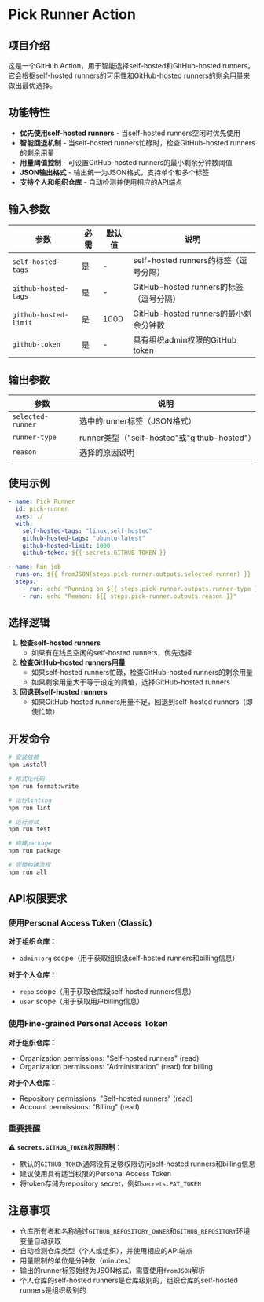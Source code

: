 # Pick Runner Action

## 项目介绍

这是一个GitHub Action，用于智能选择self-hosted和GitHub-hosted
runners。它会根据self-hosted runners的可用性和GitHub-hosted
runners的剩余用量来做出最优选择。

## 功能特性

- **优先使用self-hosted runners** - 当self-hosted runners空闲时优先使用
- **智能回退机制** - 当self-hosted runners忙碌时，检查GitHub-hosted
  runners的剩余用量
- **用量阈值控制** - 可设置GitHub-hosted runners的最小剩余分钟数阈值
- **JSON输出格式** - 输出统一为JSON格式，支持单个和多个标签
- **支持个人和组织仓库** - 自动检测并使用相应的API端点

## 输入参数

| 参数                  | 必需 | 默认值 | 说明                                    |
| --------------------- | ---- | ------ | --------------------------------------- |
| `self-hosted-tags`    | 是   | -      | self-hosted runners的标签（逗号分隔）   |
| `github-hosted-tags`  | 是   | -      | GitHub-hosted runners的标签（逗号分隔） |
| `github-hosted-limit` | 是   | 1000   | GitHub-hosted runners的最小剩余分钟数   |
| `github-token`        | 是   | -      | 具有组织admin权限的GitHub token         |

## 输出参数

| 参数              | 说明                                         |
| ----------------- | -------------------------------------------- |
| `selected-runner` | 选中的runner标签（JSON格式）                 |
| `runner-type`     | runner类型（"self-hosted"或"github-hosted"） |
| `reason`          | 选择的原因说明                               |

## 使用示例

```yaml
- name: Pick Runner
  id: pick-runner
  uses: ./
  with:
    self-hosted-tags: "linux,self-hosted"
    github-hosted-tags: "ubuntu-latest"
    github-hosted-limit: 1000
    github-token: ${{ secrets.GITHUB_TOKEN }}

- name: Run job
  runs-on: ${{ fromJSON(steps.pick-runner.outputs.selected-runner) }}
  steps:
    - run: echo "Running on ${{ steps.pick-runner.outputs.runner-type }}"
    - run: echo "Reason: ${{ steps.pick-runner.outputs.reason }}"
```

## 选择逻辑

1. **检查self-hosted runners**
   - 如果有在线且空闲的self-hosted runners，优先选择
2. **检查GitHub-hosted runners用量**
   - 如果self-hosted runners忙碌，检查GitHub-hosted runners的剩余用量
   - 如果剩余用量大于等于设定的阈值，选择GitHub-hosted runners
3. **回退到self-hosted runners**
   - 如果GitHub-hosted runners用量不足，回退到self-hosted runners（即使忙碌）

## 开发命令

```bash
# 安装依赖
npm install

# 格式化代码
npm run format:write

# 运行linting
npm run lint

# 运行测试
npm run test

# 构建package
npm run package

# 完整构建流程
npm run all
```

## API权限要求

### 使用Personal Access Token (Classic)

**对于组织仓库：**

- `admin:org` scope（用于获取组织级self-hosted runners和billing信息）

**对于个人仓库：**

- `repo` scope（用于获取仓库级self-hosted runners信息）
- `user` scope（用于获取用户billing信息）

### 使用Fine-grained Personal Access Token

**对于组织仓库：**

- Organization permissions: "Self-hosted runners" (read)
- Organization permissions: "Administration" (read) for billing

**对于个人仓库：**

- Repository permissions: "Self-hosted runners" (read)
- Account permissions: "Billing" (read)

### 重要提醒

⚠️ **`secrets.GITHUB_TOKEN`权限限制**：

- 默认的`GITHUB_TOKEN`通常没有足够权限访问self-hosted runners和billing信息
- 建议使用具有适当权限的Personal Access Token
- 将token存储为repository secret，例如`secrets.PAT_TOKEN`

## 注意事项

- 仓库所有者和名称通过`GITHUB_REPOSITORY_OWNER`和`GITHUB_REPOSITORY`环境变量自动获取
- 自动检测仓库类型（个人或组织），并使用相应的API端点
- 用量限制的单位是分钟数（minutes）
- 输出的runner标签始终为JSON格式，需要使用`fromJSON`解析
- 个人仓库的self-hosted runners是仓库级别的，组织仓库的self-hosted
  runners是组织级别的
